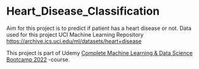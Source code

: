 # Heart_Disease_Classification
Aim for this project is to predict if patient has a heart disease or not. Data used for this project UCI Machine Learning Repository https://archive.ics.uci.edu/ml/datasets/heart+disease

This project is part of Udemy [Complete Machine Learning & Data Science Bootcamp 2022](https://www.udemy.com/course/complete-machine-learning-and-data-science-zero-to-mastery/) -course.
